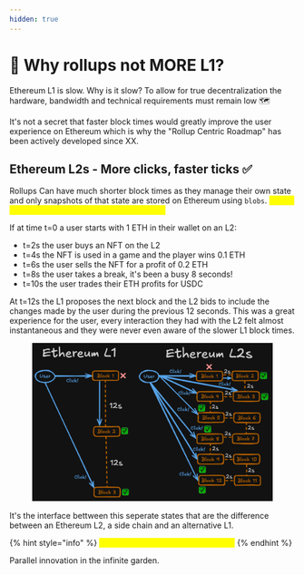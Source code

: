 ```yaml
---
hidden: true
---
```


# 🤔 Why rollups not MORE L1?

Ethereum L1 is slow. Why is it slow? To allow for true decentralization the hardware, bandwidth and technical requirements must remain low 🗺️&#x20;

It's not a secret that faster block times would greatly improve the user experience on Ethereum which is why the "Rollup Centric Roadmap" has been actively developed since XX.

## Ethereum L2s - More clicks, faster ticks ✅

Rollups Can have much shorter block times as they manage their own state and only snapshots of that state are stored on Ethereum using `blobs`. <mark style="color:yellow;">TODO: Rephrase to better explain what blobs are</mark>

If at time t=0 a user starts with 1 ETH in their wallet on an L2:

* t=2s the user buys an NFT on the L2
* t=4s the NFT is used in a game and the player wins 0.1 ETH
* t=6s the user sells the NFT for a profit of 0.2 ETH
* t=8s the user takes a break, it's been a busy 8 seconds!
* t=10s the user trades their ETH profits for USDC

At t=12s the L1 proposes the next block and the L2 bids to include the changes made by the user during the previous 12 seconds. This was a great experience for the user, every interaction they had with the L2 felt almost instantaneous and they were never even aware of the slower L1 block times.

<div data-full-width="true"><figure><img src="../.gitbook/assets/image (5).png" alt=""><figcaption></figcaption></figure></div>



It's the interface bettween this seperate states that are the difference between an Ethereum L2, a side chain and an alternative L1.

{% hint style="info" %}
<mark style="color:yellow;">TODO: Side chains brief explanation</mark>
{% endhint %}

Parallel innovation in the infinite garden.



